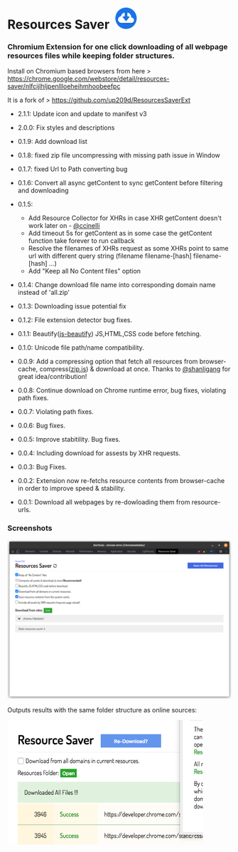 # Resources Saver &nbsp;<img src="https://raw.githubusercontent.com/Alex313031/Resources-Saver/main/icon.svg" width="48">

### Chromium Extension for one click downloading of all webpage resources files while keeping folder structures.

Install on Chromium based browsers from here > https://chrome.google.com/webstore/detail/resources-saver/nlfcijlhljpenllloeheihmhoobeefpc

It is a fork of > https://github.com/up209d/ResourcesSaverExt

- 2.1.1: Update icon and update to manifest v3

- 2.0.0: Fix styles and descriptions

- 0.1.9: Add download list

- 0.1.8: fixed zip file uncompressing with missing path issue in Window

- 0.1.7: fixed Url to Path converting bug

- 0.1.6: Convert all async getContent to sync getContent before filtering and downloading

- 0.1.5:
    + Add Resource Collector for XHRs in case XHR getContent doesn't work later on - [@ccinelli](https://github.com/ccinelli)
    + Add timeout 5s for getContent as in some case the getContent function take forever to run callback
    + Resolve the filenames of XHRs request as some XHRs point to same url with different query string (filename filename-[hash] filename-[hash] ...)
    + Add "Keep all No Content files" option

- 0.1.4: Change download file name into corresponding domain name instead of 'all.zip'

- 0.1.3: Downloading issue potential fix

- 0.1.2: File extension detector bug fixes.

- 0.1.1: Beautify([js-beautify](https://github.com/beautify-web/js-beautify)) JS,HTML,CSS code before fetching.

- 0.1.0: Unicode file path/name compatibility.

- 0.0.9: Add a compressing option that fetch all resources from browser-cache, compress([zip.js](https://gildas-lormeau.github.io/zip.js/)) & download at once. Thanks to [@shanligang](https://github.com/shanligang) for great idea/contribution!

- 0.0.8: Continue download on Chrome runtime error, bug fixes, violating path fixes.

- 0.0.7: Violating path fixes.

- 0.0.6: Bug fixes.

- 0.0.5: Improve stabitility. Bug fixes.

- 0.0.4: Including download for assests by XHR requests.

- 0.0.3: Bug Fixes.

- 0.0.2: Extension now re-fetchs resource contents from browser-cache in order to improve speed & stability.

- 0.0.1: Download all webpages by re-dowloading them from resource-urls.

### Screenshots

![alt text](https://raw.githubusercontent.com/Alex313031/Resources-Saver/main/screenshot.png?raw=true)

Outputs results with the same folder structure as online sources:

![alt text](https://raw.githubusercontent.com/Alex313031/Resources-Saver/main/screenshot2.png?raw=true)
